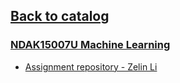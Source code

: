 ## [Back to catalog](/UCPH_courses)

### [NDAK15007U Machine Learning](https://kurser.ku.dk/course/ndak15007u)

 - [Assignment repository - Zelin Li](https://github.com/lzlniu/UCPH_machine_learning_course)
